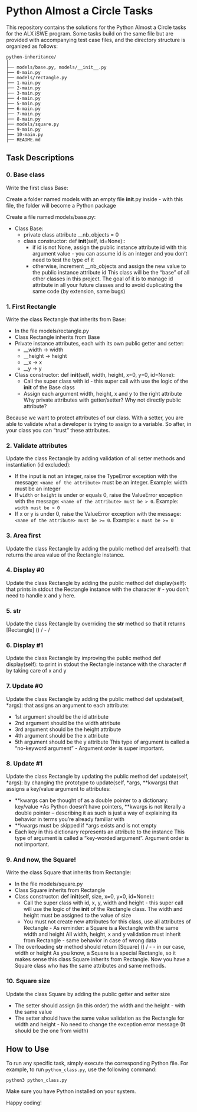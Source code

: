# Python Almost a Circle Tasks
This repository contains the solutions for the Python Almost a Circle tasks for the ALX iSWE program. Some tasks build on the same file but are provided with accompanying test case files, and the directory structure is organized as follows:


```
python-inheritance/
│
├── models/base.py, models/__init__.py
├── 0-main.py
├── models/rectangle.py
├── 1-main.py
├── 2-main.py
├── 3-main.py
├── 4-main.py
├── 5-main.py
├── 6-main.py
├── 7-main.py
├── 8-main.py
├── models/square.py
├── 9-main.py
├── 10-main.py
├── README.md
```
## Task Descriptions
### 0. Base class
Write the first class Base:

Create a folder named models with an empty file __init__.py inside - with this file, the folder will become a Python package

Create a file named models/base.py:

* Class Base:
    * private class attribute __nb_objects = 0
    * class constructor: def __init__(self, id=None)::
        * if id is not None, assign the public instance attribute id with this argument value - you can assume id is an integer and you don’t need to test the type of it
        * otherwise, increment __nb_objects and assign the new value to the public instance attribute id
This class will be the “base” of all other classes in this project. The goal of it is to manage id attribute in all your future classes and to avoid duplicating the same code (by extension, same bugs)

### 1. First Rectangle
Write the class Rectangle that inherits from Base:

* In the file models/rectangle.py
* Class Rectangle inherits from Base
* Private instance attributes, each with its own public getter and setter:
    * __width -> width
    * __height -> height
    * __x -> x
    * __y -> y
* Class constructor: def __init__(self, width, height, x=0, y=0, id=None):
    * Call the super class with id - this super call with use the logic of the __init__ of the Base class
    * Assign each argument width, height, x and y to the right attribute
Why private attributes with getter/setter? Why not directly public attribute?

Because we want to protect attributes of our class. With a setter, you are able to validate what a developer is trying to assign to a variable. So after, in your class you can “trust” these attributes.

### 2. Validate attributes
Update the class Rectangle by adding validation of all setter methods and instantiation (id excluded):

* If the input is not an integer, raise the TypeError exception with the message: `<name of the attribute>` must be an integer. Example: width must be an integer
* If `width` or `height` is under or equals 0, raise the ValueError exception with the message: `<name of the attribute> must be > 0`. Example: `width must be > 0`
*  If x or y is under 0, raise the ValueError exception with the message: `<name of the attribute> must be >= 0`. Example: `x must be >= 0`

### 3. Area first
Update the class Rectangle by adding the public method def area(self): that returns the area value of the Rectangle instance.

### 4. Display #0
Update the class Rectangle by adding the public method def display(self): that prints in stdout the Rectangle instance with the character # - you don’t need to handle x and y here.

### 5. __str__
Update the class Rectangle by overriding the __str__ method so that it returns [Rectangle] (<id>) <x>/<y> - <width>/<height>

### 6. Display #1
Update the class Rectangle by improving the public method def display(self): to print in stdout the Rectangle instance with the character # by taking care of x and y

### 7. Update #0
Update the class Rectangle by adding the public method def update(self, *args): that assigns an argument to each attribute:

* 1st argument should be the id attribute
* 2nd argument should be the width attribute
* 3rd argument should be the height attribute
* 4th argument should be the x attribute
* 5th argument should be the y attribute
This type of argument is called a “no-keyword argument” - Argument order is super important.

### 8. Update #1
Update the class Rectangle by updating the public method def update(self, *args): by changing the prototype to update(self, *args, **kwargs) that assigns a key/value argument to attributes:

* **kwargs can be thought of as a double pointer to a dictionary: key/value
    *As Python doesn’t have pointers, **kwargs is not literally a double pointer – describing it as such is just a way of explaining its behavior in terms you’re already familiar with
* **kwargs must be skipped if *args exists and is not empty
* Each key in this dictionary represents an attribute to the instance
This type of argument is called a “key-worded argument”. Argument order is not important.

### 9. And now, the Square!
Write the class Square that inherits from Rectangle:

* In the file models/square.py
* Class Square inherits from Rectangle
* Class constructor: def __init__(self, size, x=0, y=0, id=None)::
    * Call the super class with id, x, y, width and height - this super call will use the logic of the __init__ of the Rectangle class. The width and height must be assigned to the value of size
    * You must not create new attributes for this class, use all attributes of Rectangle - As reminder: a Square is a Rectangle with the same width and height
All width, height, x and y validation must inherit from Rectangle - same behavior in case of wrong data
* The overloading __str__ method should return [Square] (<id>) <x>/<y> - <size> - in our case, width or height
As you know, a Square is a special Rectangle, so it makes sense this class Square inherits from Rectangle. Now you have a Square class who has the same attributes and same methods.

### 10. Square size
Update the class Square by adding the public getter and setter size

* The setter should assign (in this order) the width and the height - with the same value
* The setter should have the same value validation as the Rectangle for width and height - No need to change the exception error message (It should be the one from width)


## How to Use
To run any specific task, simply execute the corresponding Python file. For example, to run `python_class.py`, use the following command:

`python3 python_class.py`

Make sure you have Python installed on your system.

Happy coding!